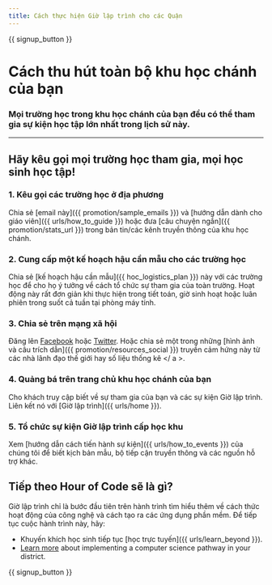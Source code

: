 ```yaml
---
title: Cách thực hiện Giờ lập trình cho các Quận
---
```


{{ signup_button }}

# Cách thu hút toàn bộ khu học chánh của bạn

### Mọi trường học trong khu học chánh của bạn đều có thể tham gia sự kiện học tập lớn nhất trong lịch sử này.

* * *

## Hãy kêu gọi mọi trường học tham gia, mọi học sinh học tập!

### 1. Kêu gọi các trường học ở địa phương

Chia sẻ [email này]({{ promotion/sample_emails }}) và [hướng dẫn dành cho giáo viên]({{ urls/how_to_guide }}) hoặc đưa [câu chuyện ngắn]({{ promotion/stats_url }}) trong bản tin/các kênh truyền thông của khu học chánh. <br />

### 2. Cung cấp một kế hoạch hậu cần mẫu cho các trường học

Chia sẻ [kế hoạch hậu cần mẫu]({{ hoc_logistics_plan }}) này với các trường học để cho họ ý tưởng về cách tổ chức sự tham gia của toàn trường. Hoạt động này rất đơn giản khi thực hiện trong tiết toán, giờ sinh hoạt hoặc luân phiên trong suốt cả tuần tại phòng máy tính.

### 3. Chia sẻ trên mạng xã hội

Đăng lên [Facebook](https://www.facebook.com/sharer/sharer.php?u=http%3A%2F%2Fhourofcode.com%2Fus) hoặc [Twitter](https://twitter.com/intent/tweet?url=http%3A%2F%2Fhourofcode.com&text=I%27m%20participating%20in%20this%20year%27s%20%23HourOfCode%2C%20are%20you%3F%20%40codeorg&original_referer=https%3A%2F%2Fwww.google.com%2Furl%3Fq%3Dhttps%253A%252F%252Ftwitter.com%252Fshare%253Fhashtags%253D%2526amp%253Brelated%253Dcodeorg%2526amp%253Btext%253DI%252527m%252Bparticipating%252Bin%252Bthis%252Byear%252527s%252B%252523HourOfCode%25252C%252Bare%252Byou%25253F%252B%252540codeorg%2526amp%253Burl%253Dhttp%25253A%25252F%25252Fhourofcode.com%26sa%3DD%26sntz%3D1%26usg%3DAFQjCNE1GLTUbKZfMlEh9Aj5w0iswz6PYQ&related=codeorg&hashtags=). Hoặc chia sẻ một trong những [hình ảnh và câu trích dẫn]({{ promotion/resources_social }}) truyền cảm hứng này từ các nhà lãnh đạo thế giới hay số liệu thống kê </ a >.</p> 

### 4. Quảng bá trên trang chủ khu học chánh của bạn

Cho khách truy cập biết về sự tham gia của bạn và các sự kiện Giờ lập trình. Liên kết nó với [Giờ lập trình]({{ urls/home }}).

### 5. Tổ chức sự kiện Giờ lập trình cấp học khu

Xem [hướng dẫn cách tiến hành sự kiện]({{ urls/how_to_events }}) của chúng tôi để biết kịch bản mẫu, bộ tiếp cận truyền thông và các nguồn hỗ trợ khác.

## Tiếp theo Hour of Code sẽ là gì?

Giờ lập trình chỉ là bước đầu tiên trên hành trình tìm hiểu thêm về cách thức hoạt động của công nghệ và cách tạo ra các ứng dụng phần mềm. Để tiếp tục cuộc hành trình này, hãy:

- Khuyến khích học sinh tiếp tục [học trực tuyến]({{ urls/learn_beyond }}).
- [Learn more](https://code.org/administrators) about implementing a computer science pathway in your district.

{{ signup_button }}